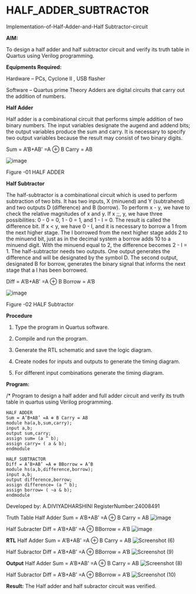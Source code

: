 # HALF_ADDER_SUBTRACTOR

Implementation-of-Half-Adder-and-Half Subtractor-circuit

**AIM:**

To design a half adder and half subtractor circuit and verify its truth table in Quartus using Verilog programming.

**Equipments Required:**

Hardware – PCs, Cyclone II , USB flasher 

Software – Quartus prime Theory Adders are digital circuits that carry out the addition of numbers.

**Half Adder**

Half adder is a combinational circuit that performs simple addition of two binary numbers. The input variables designate the augend and addend bits; the output variables produce the sum and carry. It is necessary to specify two output variables because the result may consist of two binary digits.

Sum = A’B+AB’ =A ⊕ B Carry = AB

![image](https://github.com/naavaneetha/HALF_ADDER_SUBTRACTOR/assets/154305477/bd4a0b2c-cdbc-4184-ab08-81578f121e1f)

Figure -01 HALF ADDER

**Half Subtractor**

The half-subtractor is a combinational circuit which is used to perform subtraction of two bits. It has two inputs, X (minuend) and Y (subtrahend) and two outputs D (difference) and B (borrow). To perform x - y, we have to check the relative magnitudes of x and y. If x ;;, y, we have three possibilities: 0 - 0 = 0, 1 - 0 = 1, and 1 - I = 0. The result is called the difference bit. If x < y, we have 0 - I, and it is necessary to borrow a 1 from the next higher stage. The I borrowed from the next higher stage adds 2 to the minuend bit, just as in the decimal system a borrow adds 10 to a minuend digit. With the minuend equal to 2, the difference becomes 2 - I = 1. The half-subtractor needs two outputs. One output generates the difference and will be designated by the symbol D. The second output, designated B for borrow, generates the binary signal that informs the next stage that a I has been borrowed. 

Diff = A’B+AB’ =A ⊕ B
Borrow = A’B

 ![image](https://github.com/naavaneetha/HALF_ADDER_SUBTRACTOR/assets/154305477/d76b099c-513f-4e7c-843a-e2fd028a531a)

Figure -02 HALF Subtractor



**Procedure**

1.	Type the program in Quartus software.

2.	Compile and run the program.

3.	Generate the RTL schematic and save the logic diagram.

4.	Create nodes for inputs and outputs to generate the timing diagram.

5.	For different input combinations generate the timing diagram.


**Program:**

/* Program to design a half adder and full adder circuit and verify its truth table in quartus using Verilog programming.
```
HALF ADDER
Sum = A’B+AB’ =A ⊕ B Carry = AB
module ha(a,b,sum,carry);
input a,b;
output sum,carry;
assign sum= (a ^ b);
assign carry= ( a & b);
endmodule

HALF SUBTRACTOR
Diff = A’B+AB’ =A ⊕ BBorrow = A’B
module hs(a,b,difference,borrow);
input a,b;
output difference,borrow;
assign difference= (a ^ b);
assign borrow= ( ~a & b);
endmodule
```

Developed by: A.DIVIYADHARSHINI
RegisterNumber:24008491

Truth Table
Half Adder
Sum = A’B+AB’ =A ⊕ B Carry = AB
![image](https://github.com/user-attachments/assets/18d8686c-5a3f-474e-a5cd-2f511e4e98b6)




Half Subracter
Diff = A’B+AB’ =A ⊕ BBorrow = A’B
![image](https://github.com/user-attachments/assets/c224c588-52a3-416f-9055-761a5bc142d8)


**RTL**
Half Adder
Sum = A’B+AB’ =A ⊕ B Carry = AB
![Screenshot (6)](https://github.com/user-attachments/assets/ace29559-b7d7-4956-ac5a-134e1651b7fc)

Half Subractor
Diff = A’B+AB’ =A ⊕ BBorrow = A’B
![Screenshot (9)](https://github.com/user-attachments/assets/54fc97dc-8a1a-4a8e-8b39-4b7f73a137d0)





**Output**
Half Adder
Sum = A’B+AB’ =A ⊕ B Carry = AB
![Screenshot (8)](https://github.com/user-attachments/assets/882a7f45-8283-4fee-b6fe-eda896069422)

Half Subractor
Diff = A’B+AB’ =A ⊕ BBorrow = A’B
![Screenshot (10)](https://github.com/user-attachments/assets/9c5feeec-7dc7-414c-9c92-06ad957f0998)




**Result:**
The Half adder and half subractor circuit was verified.
